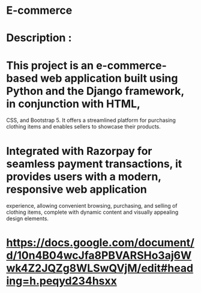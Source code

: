 # E-commerce
# Description :
# This project is an e-commerce-based web application built using Python and the Django framework, in conjunction with HTML, 
  CSS, and Bootstrap 5. It offers a streamlined platform for purchasing clothing items and enables sellers to showcase their 
  products.
# Integrated with Razorpay for seamless payment transactions, it provides users with a modern, responsive web application 
  experience, allowing convenient browsing, purchasing, and selling of clothing items, complete with dynamic content and 
  visually appealing design elements.

# https://docs.google.com/document/d/10n4B04wcJfa8PBVARSHo3aj6Wwk4Z2JQZg8WLSwQVjM/edit#heading=h.peqyd234hsxx
